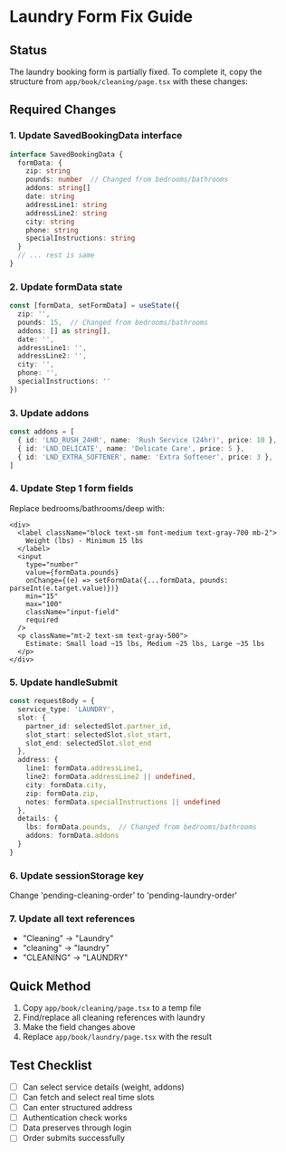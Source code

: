# Laundry Form Fix Guide

## Status
The laundry booking form is partially fixed. To complete it, copy the structure from `app/book/cleaning/page.tsx` with these changes:

## Required Changes

### 1. Update SavedBookingData interface
```typescript
interface SavedBookingData {
  formData: {
    zip: string
    pounds: number  // Changed from bedrooms/bathrooms
    addons: string[]
    date: string
    addressLine1: string
    addressLine2: string
    city: string
    phone: string
    specialInstructions: string
  }
  // ... rest is same
}
```

### 2. Update formData state
```typescript
const [formData, setFormData] = useState({
  zip: '',
  pounds: 15,  // Changed from bedrooms/bathrooms
  addons: [] as string[],
  date: '',
  addressLine1: '',
  addressLine2: '',
  city: '',
  phone: '',
  specialInstructions: ''
})
```

### 3. Update addons
```typescript
const addons = [
  { id: 'LND_RUSH_24HR', name: 'Rush Service (24hr)', price: 10 },
  { id: 'LND_DELICATE', name: 'Delicate Care', price: 5 },
  { id: 'LND_EXTRA_SOFTENER', name: 'Extra Softener', price: 3 },
]
```

### 4. Update Step 1 form fields
Replace bedrooms/bathrooms/deep with:
```tsx
<div>
  <label className="block text-sm font-medium text-gray-700 mb-2">
    Weight (lbs) - Minimum 15 lbs
  </label>
  <input
    type="number"
    value={formData.pounds}
    onChange={(e) => setFormData({...formData, pounds: parseInt(e.target.value)})}
    min="15"
    max="100"
    className="input-field"
    required
  />
  <p className="mt-2 text-sm text-gray-500">
    Estimate: Small load ~15 lbs, Medium ~25 lbs, Large ~35 lbs
  </p>
</div>
```

### 5. Update handleSubmit
```typescript
const requestBody = {
  service_type: 'LAUNDRY',
  slot: {
    partner_id: selectedSlot.partner_id,
    slot_start: selectedSlot.slot_start,
    slot_end: selectedSlot.slot_end
  },
  address: {
    line1: formData.addressLine1,
    line2: formData.addressLine2 || undefined,
    city: formData.city,
    zip: formData.zip,
    notes: formData.specialInstructions || undefined
  },
  details: {
    lbs: formData.pounds,  // Changed from bedrooms/bathrooms
    addons: formData.addons
  }
}
```

### 6. Update sessionStorage key
Change 'pending-cleaning-order' to 'pending-laundry-order'

### 7. Update all text references
- "Cleaning" → "Laundry"
- "cleaning" → "laundry"  
- "CLEANING" → "LAUNDRY"

## Quick Method
1. Copy `app/book/cleaning/page.tsx` to a temp file
2. Find/replace all cleaning references with laundry
3. Make the field changes above
4. Replace `app/book/laundry/page.tsx` with the result

## Test Checklist
- [ ] Can select service details (weight, addons)
- [ ] Can fetch and select real time slots
- [ ] Can enter structured address
- [ ] Authentication check works
- [ ] Data preserves through login
- [ ] Order submits successfully
